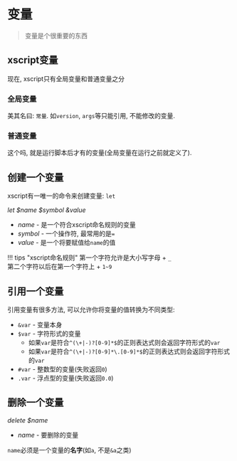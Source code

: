 # 变量
> 变量是个很重要的东西

## xscript变量
现在, xscript只有全局变量和普通变量之分

### 全局变量
美其名曰: `常量`. 如`version`, `args`等只能引用, 不能修改的变量.

### 普通变量
这个吗, 就是运行脚本后才有的变量(全局变量在运行之前就定义了).

## 创建一个变量
xscript有一唯一的命令来创建变量: `let`

*let $name $symbol &value*

  - *name* - 是一个符合xscript命名规则的变量
  - *symbol* - 一个操作符, 最常用的是`=`
  - *value* - 是一个将要赋值给`name`的值 

!!! tips "xscript命名规则"
	第一个字符允许是大小写字母 + `_`<br>
	第二个字符以后在第一个字符上 + `1~9`

## 引用一个变量
引用变量有很多方法, 可以允许你将变量的值转换为不同类型:

  - `&var` - 变量本身
  - `$var` - 字符形式的变量
    * 如果`var`是符合`^(\+|-)?[0-9]*$`的正则表达式则会返回字符形式的`var`
    * 如果`var`是符合`^(\+|-)?[0-9]*\.[0-9]*$`的正则表达式则会返回字符形式的`var`
  - `#var` - 整数型的变量(失败返回`0`)
  - `.var` - 浮点型的变量(失败返回`0.0`)

## 删除一个变量
*delete $name*
  
  - *name* - 要删除的变量

`name`必须是一个变量的**名字**(如`a`, 不是`&a`之类)
